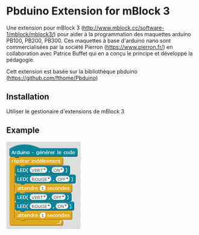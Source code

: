 <!--

2019-03-20: create.

Licence: CeCill (http://www.cecill.info/)

Author: fthome
Email: fthome@pierron.fr

-->

# Pbduino Extension for mBlock 3

Une extension pour mBlock 3 (http://www.mblock.cc/software-1/mblock/mblock3/) pour aider à la programmation des maquettes arduino PB100, PB200, PB300.
Ces maquettes à base d'arduino nano sont commercialisées par la société Pierron (https://www.pierron.fr/)
en collaboration avec Patrice Buffet qui en a conçu le principe et développé la pédagogie.

Cett extension est basée sur la bibliothèque pbduino (https://github.com/fthome/Pbduino)

## Installation

Utiliser le gestionaire d'extensions de mBlock 3

## Example

![mBlock - pbduino](https://github.com/fthome/mpbduino/blob/master/mPbduino.PNG)
